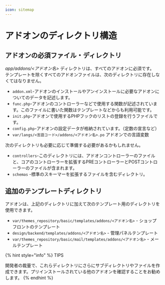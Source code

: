 ```yaml
---
icon: sitemap
---
```


# アドオンのディレクトリ構造

## アドオンの必須ファイル・ディレクトリ

_app/addons/<アドオン名>_ ディレクトリは、すべてのアドオンに必須です。\
テンプレートを除くすべてのアドオンファイルは、次のディレクトリに存在しなくてはなりません。

* `addon.xml`-アドオンのインストールやアンインストールに必要なアドオンについてのデータを記述します。
* `func.php`-アドオンのコントローラーなどで使用する関数が記述されています。このファイルに書いた関数はテンプレートなどからも利用可能です。
* `init.php`-アドオンで使用するPHPフックのリストの登録を行うファイルです。
* `config.php`-アドオンの設定データが格納されています。（定数の宣言など）
* `var/langs/<言語コード>/addons/<アドオン名>.po` アドオンでの言語変数

次のディレクトリも必要に応じて準備する必要があるかもしれません。

* `controllers`-このディレクトリには、アドオンコントローラーのファイルと、コアのコントローラーを拡張するPREコントローラーとPOSTコントローラーのファイルが含まれます。
* `schemas` -標準のスキーマーを拡張するファイルを含むディレクトリ。

## 追加のテンプレートディレクトリ

アドオンは、上記のディレクトリに加えて次のテンプレート用のディレクトリを使用できます。

* `var/themes_repository/basic/templates/addons/<アドオン名>` - ショップフロントのテンプレート
* `design/backend/templates/addons/<アドオン名>` - 管理パネルテンプレート
* `var/themes_repository/basic/mail/templates/addons/<アドオン名>` - メールテンプレート

{% hint style="info" %}
TIPS

開発者の裁量で、これらディレクトリにさらにサブディレクトリやファイルを作成できます。プリインストールされている他のアドオンを確認することをお勧めします。
{% endhint %}
